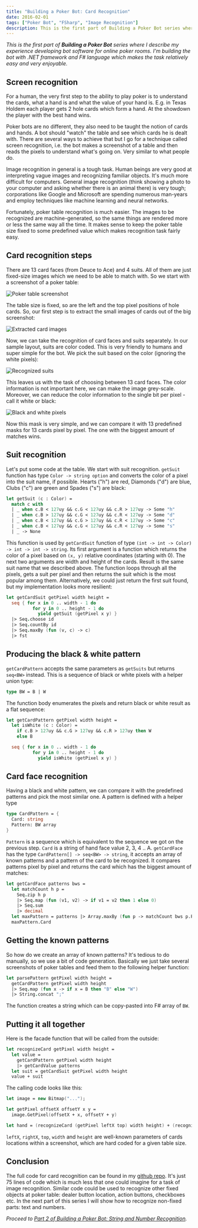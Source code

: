 ```yaml
---
title: "Building a Poker Bot: Card Recognition"
date: 2016-02-01
tags: ["Poker Bot", "FSharp", "Image Recognition"]
description: This is the first part of Building a Poker Bot series where I describe my experience developing bot software for online poker rooms. I'm building the bot with .NET framework and F# language which makes the task relatively easy and very enjoyable.
---
```


*This is the first part of **Building a Poker Bot** series where I describe my experience developing bot software
for online poker rooms. I'm building the bot with .NET framework and F# language which makes the task relatively
easy and very enjoyable.*

Screen recognition
------------------

For a human, the very first step to the ability to play poker is to understand the cards, what a hand is and
what the value of your hand is. E.g. in Texas Holdem each player gets 2 hole cards which form a hand. At
the showdown the player with the best hand wins.

Poker bots are no different, they also need to be taught the notion of cards and hands. A bot should "watch"
the table and see which cards he is dealt with. There are several ways to achieve that but I go for a technique
called screen recognition, i.e. the bot makes a screenshot of a table and then reads the pixels to understand
what's going on. Very similar to what people do.

Image recognition in general is a tough task. Human beings are very good at interpreting vague images and
recognizing familiar objects. It's much more difficult for computers. General image recognition (think showing
a photo to your computer and asking whether there is an animal there) is very tough; corporations like Google
and Microsoft are spending numerous man-years and employ techniques like machine learning and neural networks.

Fortunately, poker table recognition is much easier. The images to be recognized are machine-generated, so
the same things are rendered more or less the same way all the time. It makes sense to keep the poker table
size fixed to some predefined value which makes recognition task fairly easy.

Card recognition steps
----------------------

There are 13 card faces (from Deuce to Ace) and 4 suits. All of them are just fixed-size images which we need to be able to
match with. So we start with a screenshot of a poker table:

![Poker table screenshot](table.png)

The table size is fixed, so are the left and the top pixel positions of hole cards. So, our first step is to extract
the small images of cards out of the big screenshot:

![Extracted card images](cards.png)

Now, we can take the recognition of card faces and suits separately. In our sample layout, suits are color coded.
This is very friendly to humans and super simple for the bot. We pick the suit based on the color (ignoring
the white pixels):

![Recognized suits](suits.png)

This leaves us with the task of choosing between 13 card faces. The color information is not important
here, we can make the image grey-scale. Moreover, we can reduce the color information to the single bit per
pixel - call it white or black:

![Black and white pixels](blackandwhite.png)

Now this mask is very simple, and we can compare it with 13 predefined masks for 13 cards pixel by pixel.
The one with the biggest amount of matches wins.

Suit recognition
----------------

Let's put some code at the table. We start with suit recognition. `getSuit` function has type
`Color -> string option` and converts the color of a pixel into the suit name, if possible. Hearts ("h")
are red, Diamonds ("d") are blue, Clubs ("c") are green and Spades ("s") are black:

``` fsharp
let getSuit (c : Color) =
  match c with
  | _ when c.B < 127uy && c.G < 127uy && c.R > 127uy -> Some "h"
  | _ when c.B > 127uy && c.G < 127uy && c.R < 127uy -> Some "d"
  | _ when c.B < 127uy && c.G > 127uy && c.R < 127uy -> Some "c"
  | _ when c.B < 127uy && c.G < 127uy && c.R < 127uy -> Some "s"
  | _ -> None
```

This function is used by `getCardSuit` function of type `(int -> int -> Color) -> int -> int -> string`.
Its first argument is a function which returns the color of a pixel based on `(x, y)`
relative coordinates (starting with 0). The next two arguments are width and height of the cards. Result is
the same suit name that we described above. The function loops through all the pixels, gets a suit per
pixel and then returns the suit which is the most popular among them. Alternatively, we could just return
the first suit found, but my implementation looks more resilient:

``` fsharp
let getCardSuit getPixel width height =
  seq { for x in 0 .. width - 1 do
          for y in 0 .. height - 1 do
            yield getSuit (getPixel x y) }
  |> Seq.choose id
  |> Seq.countBy id
  |> Seq.maxBy (fun (v, c) -> c)
  |> fst
```

Producing the black & white pattern
-----------------------------------

`getCardPattern` accepts the same parameters as `getSuits` but returns `seq<BW>` instead. This is
a sequence of black or white pixels with a helper union type:

``` fsharp
type BW = B | W
```
The function body enumerates the pixels and return black or white result as a flat sequence:

``` fsharp
let getCardPattern getPixel width height =
  let isWhite (c : Color) =
    if c.B > 127uy && c.G > 127uy && c.R > 127uy then W
    else B

  seq { for x in 0 .. width - 1 do
          for y in 0 .. height - 1 do
            yield isWhite (getPixel x y) }
```

Card face recognition
---------------------

Having a black and white pattern, we can compare it with the predefined patterns and pick the
most similar one. A pattern is defined with a helper type

``` fsharp
type CardPattern = {
  Card: string
  Pattern: BW array
}
```

`Pattern` is a sequence which is equivalent to the sequence we got on the previous step.
`Card` is a string of hand face value 2, 3, 4 .. A. `getCardFace` has the type
`CardPattern[] -> seq<BW> -> string`, it accepts an array of known patterns and a pattern
of the card to be recognized. It compares patterns pixel by pixel and returns the card
which has the biggest amount of matches:

``` fsharp
let getCardFace patterns bws =
  let matchCount h p =
    Seq.zip h p
    |> Seq.map (fun (v1, v2) -> if v1 = v2 then 1 else 0)
    |> Seq.sum
    |> decimal
  let maxPattern = patterns |> Array.maxBy (fun p -> matchCount bws p.Pattern)
  maxPattern.Card
```

Getting the known patterns
--------------------------

So how do we create an array of known patterns? It's tedious to do manually, so
we use a bit of code generation.
Basically we just take several screenshots of poker tables and feed them to the following
helper function:

``` fsharp
let parsePattern getPixel width height =
  getCardPattern getPixel width height
  |> Seq.map (fun x -> if x = B then "B" else "W")
  |> String.concat ";"
```

The function creates a string which can be copy-pasted into F# array of `BW`.

Putting it all together
-----------------------

Here is the facade function that will be called from the outside:

``` fsharp
let recognizeCard getPixel width height =
  let value =
    getCardPattern getPixel width height
    |> getCardValue patterns
  let suit = getCardSuit getPixel width height
  value + suit
```

The calling code looks like this:

``` fsharp
let image = new Bitmap("...");

let getPixel offsetX offsetY x y =
  image.GetPixel(offsetX + x, offsetY + y)

let hand = (recognizeCard (getPixel leftX top) width height) + (recognizeCard (getPixel rightX top) width height)
```

`leftX`, `rightX`, `top`, `width` and `height` are well-known parameters of cards locations within a screenshot,
which are hard coded for a given table size.

Conclusion
----------

The full code for card recognition can be found in my [github repo](https://github.com/mikhailshilkov/mikhailio-samples/blob/master/HandRecognition.fs). It's just 75 lines of code which is
much less that one could imagine for a task of image recognition. Similar code could be used to recognize other
fixed objects at poker table: dealer button location, action buttons, checkboxes etc. In the next part of this
series I will show how to recognize non-fixed parts: text and numbers.

*Proceed to [Part 2 of Building a Poker Bot: String and Number Recognition](https://mikhail.io/2016/02/building-a-poker-bot-string-number-recognition/).*
